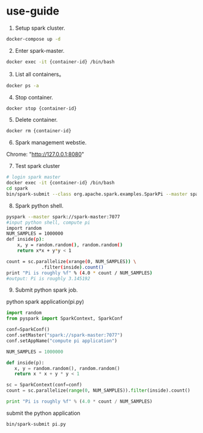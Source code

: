 # use-guide

1. Setup spark cluster.
```bash
docker-compose up -d
```

2. Enter spark-master.
```bash
docker exec -it {container-id} /bin/bash
```

3. List all containers。
```bash
docker ps -a
```

4. Stop container.
```bash
docker stop {container-id}
```

5. Delete container.
```bash
docker rm {container-id}
```

6. Spark management webstie.

Chrome: "http://127.0.0.1:8080"

7. Test spark cluster
```bash
# login spark master
docker exec -it {container-id} /bin/bash
cd spark
bin/spark-submit --class org.apache.spark.examples.SparkPi --master spark://spark-master:7077 examples/jars/spark-examples_2.11-2.4.0.jar 100 2>&1 | grep "Pi is roughly"
```

8. Spark python shell.
```bash
pyspark --master spark://spark-master:7077
#input python shell, compute pi
import random
NUM_SAMPLES = 1000000
def inside(p):
    x, y = random.random(), random.random()
    return x*x + y*y < 1

count = sc.parallelize(xrange(0, NUM_SAMPLES)) \
             .filter(inside).count()
print "Pi is roughly %f" % (4.0 * count / NUM_SAMPLES)
#output: Pi is roughly 3.145192
```

9. Submit python spark job.

python spark application(pi.py)
```python
import random
from pyspark import SparkContext, SparkConf

conf=SparkConf()
conf.setMaster("spark://spark-master:7077")
conf.setAppName("compute pi application")

NUM_SAMPLES = 1000000

def inside(p):
   x, y = random.random(), random.random()
   return x * x + y * y < 1

sc = SparkContext(conf=conf)
count = sc.parallelize(range(0, NUM_SAMPLES)).filter(inside).count()

print "Pi is roughly %f" % (4.0 * count / NUM_SAMPLES)
```

submit the python application
```bash
bin/spark-submit pi.py
```
